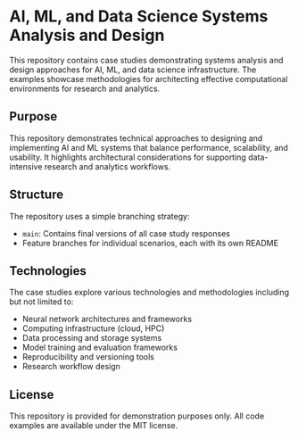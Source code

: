 # AI, ML, and Data Science Systems Analysis and Design

This repository contains case studies demonstrating systems analysis and design approaches for AI, ML, and data science infrastructure. The examples showcase methodologies for architecting effective computational environments for research and analytics.

## Purpose

This repository demonstrates technical approaches to designing and implementing AI and ML systems that balance performance, scalability, and usability. It highlights architectural considerations for supporting data-intensive research and analytics workflows.

## Structure

The repository uses a simple branching strategy:
- `main`: Contains final versions of all case study responses
- Feature branches for individual scenarios, each with its own README

## Technologies

The case studies explore various technologies and methodologies including but not limited to:
- Neural network architectures and frameworks
- Computing infrastructure (cloud, HPC)
- Data processing and storage systems
- Model training and evaluation frameworks
- Reproducibility and versioning tools
- Research workflow design

## License

This repository is provided for demonstration purposes only. All code examples are available under the MIT license.